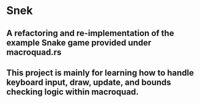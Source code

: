 # Snek

## A refactoring and re-implementation of the example Snake game provided under macroquad.rs

## This project is mainly for learning how to handle keyboard input, draw, update, and bounds checking logic within macroquad.
